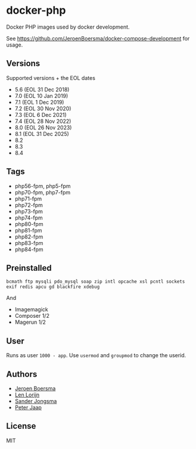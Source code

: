 # docker-php

Docker PHP images used by docker development.

See https://github.com/JeroenBoersma/docker-compose-development for usage.

## Versions
Supported versions + the EOL dates

- 5.6 (EOL 31 Dec 2018)
- 7.0 (EOL 10 Jan 2019)
- 7.1 (EOL 1 Dec 2019)
- 7.2 (EOL 30 Nov 2020)
- 7.3 (EOL 6 Dec 2021)
- 7.4 (EOL 28 Nov 2022)
- 8.0 (EOL 26 Nov 2023)
- 8.1 (EOL 31 Dec 2025)
- 8.2
- 8.3
- 8.4

## Tags
- php56-fpm, php5-fpm
- php70-fpm, php7-fpm
- php71-fpm
- php72-fpm
- php73-fpm
- php74-fpm
- php80-fpm
- php81-fpm
- php82-fpm
- php83-fpm
- php84-fpm

## Preinstalled
`bcmath ftp mysqli pdo_mysql soap zip intl opcache xsl pcntl sockets exif redis apcu gd blackfire xdebug`

And
- Imagemagick
- Composer 1/2
- Magerun 1/2

## User

Runs as user `1000 - app`.
Use `usermod` and `groupmod` to change the userid.


## Authors

- [Jeroen Boersma](https://github.com/JeroenBoersma)
- [Len Lorijn](https://github.com/lenlorijn)
- [Sander Jongsma](https://github.com/sanderjongsma)
- [Peter Jaap](https://github.com/peterjaap)

## License

MIT
